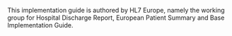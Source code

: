 This implementation guide is authored by HL7 Europe, namely the working group for Hospital Discharge Report, European Patient Summary and Base Implementation Guide. 



